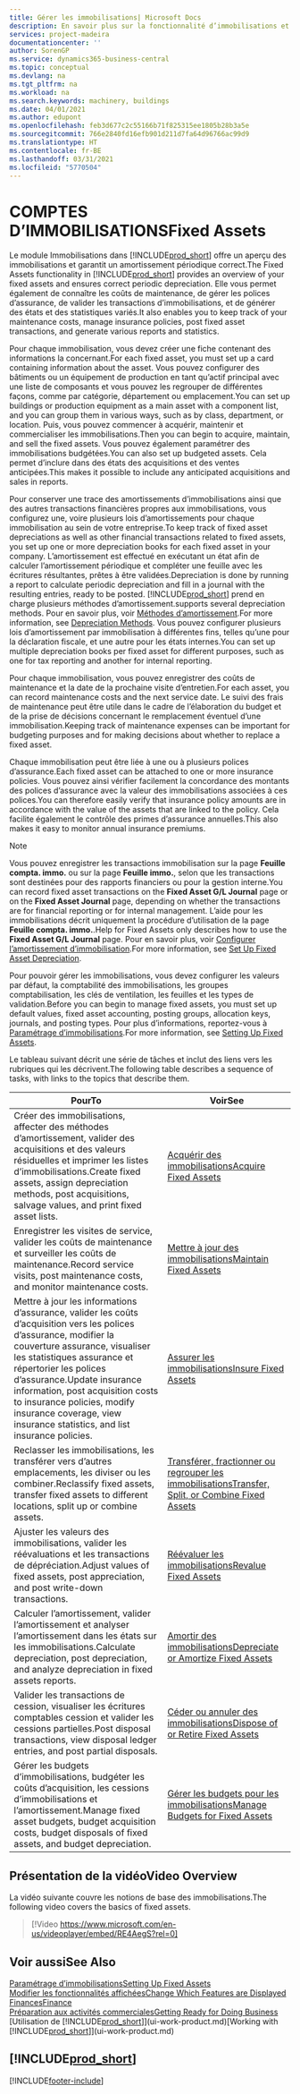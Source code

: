 ```yaml
---
title: Gérer les immobilisations| Microsoft Docs
description: En savoir plus sur la fonctionnalité d’immobilisations et afficher un aperçu de l’utilisation des immobilisations.
services: project-madeira
documentationcenter: ''
author: SorenGP
ms.service: dynamics365-business-central
ms.topic: conceptual
ms.devlang: na
ms.tgt_pltfrm: na
ms.workload: na
ms.search.keywords: machinery, buildings
ms.date: 04/01/2021
ms.author: edupont
ms.openlocfilehash: feb3d677c2c55166b71f825315ee1805b28b3a5e
ms.sourcegitcommit: 766e2840fd16efb901d211d7fa64d96766ac99d9
ms.translationtype: HT
ms.contentlocale: fr-BE
ms.lasthandoff: 03/31/2021
ms.locfileid: "5770504"
---
```

# <a name="fixed-assets"></a><span data-ttu-id="6abe4-103">COMPTES D’IMMOBILISATIONS</span><span class="sxs-lookup"><span data-stu-id="6abe4-103">Fixed Assets</span></span>
<span data-ttu-id="6abe4-104">Le module Immobilisations dans [!INCLUDE[prod_short](includes/prod_short.md)] offre un aperçu des immobilisations et garantit un amortissement périodique correct.</span><span class="sxs-lookup"><span data-stu-id="6abe4-104">The Fixed Assets functionality in [!INCLUDE[prod_short](includes/prod_short.md)] provides an overview of your fixed assets and ensures correct periodic depreciation.</span></span> <span data-ttu-id="6abe4-105">Elle vous permet également de connaître les coûts de maintenance, de gérer les polices d’assurance, de valider les transactions d’immobilisations, et de générer des états et des statistiques variés.</span><span class="sxs-lookup"><span data-stu-id="6abe4-105">It also enables you to keep track of your maintenance costs, manage insurance policies, post fixed asset transactions, and generate various reports and statistics.</span></span>

<span data-ttu-id="6abe4-106">Pour chaque immobilisation, vous devez créer une fiche contenant des informations la concernant.</span><span class="sxs-lookup"><span data-stu-id="6abe4-106">For each fixed asset, you must set up a card containing information about the asset.</span></span> <span data-ttu-id="6abe4-107">Vous pouvez configurer des bâtiments ou un équipement de production en tant qu’actif principal avec une liste de composants et vous pouvez les regrouper de différentes façons, comme par catégorie, département ou emplacement.</span><span class="sxs-lookup"><span data-stu-id="6abe4-107">You can set up buildings or production equipment as a main asset with a component list, and you can group them in various ways, such as by class, department, or location.</span></span> <span data-ttu-id="6abe4-108">Puis, vous pouvez commencer à acquérir, maintenir et commercialiser les immobilisations.</span><span class="sxs-lookup"><span data-stu-id="6abe4-108">Then you can begin to acquire, maintain, and sell the fixed assets.</span></span> <span data-ttu-id="6abe4-109">Vous pouvez également paramétrer des immobilisations budgétées.</span><span class="sxs-lookup"><span data-stu-id="6abe4-109">You can also set up budgeted assets.</span></span> <span data-ttu-id="6abe4-110">Cela permet d’inclure dans des états des acquisitions et des ventes anticipées.</span><span class="sxs-lookup"><span data-stu-id="6abe4-110">This makes it possible to include any anticipated acquisitions and sales in reports.</span></span>

<span data-ttu-id="6abe4-111">Pour conserver une trace des amortissements d’immobilisations ainsi que des autres transactions financières propres aux immobilisations, vous configurez une, voire plusieurs lois d’amortissements pour chaque immobilisation au sein de votre entreprise.</span><span class="sxs-lookup"><span data-stu-id="6abe4-111">To keep track of fixed asset depreciations as well as other financial transactions related to fixed assets, you set up one or more depreciation books for each fixed asset in your company.</span></span> <span data-ttu-id="6abe4-112">L’amortissement est effectué en exécutant un état afin de calculer l’amortissement périodique et compléter une feuille avec les écritures résultantes, prêtes à être validées.</span><span class="sxs-lookup"><span data-stu-id="6abe4-112">Depreciation is done by running a report to calculate periodic depreciation and fill in a journal with the resulting entries, ready to be posted.</span></span> [!INCLUDE[prod_short](includes/prod_short.md)] <span data-ttu-id="6abe4-113">prend en charge plusieurs méthodes d’amortissement.</span><span class="sxs-lookup"><span data-stu-id="6abe4-113">supports several depreciation methods.</span></span> <span data-ttu-id="6abe4-114">Pour en savoir plus, voir [Méthodes d’amortissement](fa-depreciation-methods.md).</span><span class="sxs-lookup"><span data-stu-id="6abe4-114">For more information, see [Depreciation Methods](fa-depreciation-methods.md).</span></span> <span data-ttu-id="6abe4-115">Vous pouvez configurer plusieurs lois d’amortissement par immobilisation à différentes fins, telles qu’une pour la déclaration fiscale, et une autre pour les états internes.</span><span class="sxs-lookup"><span data-stu-id="6abe4-115">You can set up multiple depreciation books per fixed asset for different purposes, such as one for tax reporting and another for internal reporting.</span></span>

<span data-ttu-id="6abe4-116">Pour chaque immobilisation, vous pouvez enregistrer des coûts de maintenance et la date de la prochaine visite d’entretien.</span><span class="sxs-lookup"><span data-stu-id="6abe4-116">For each asset, you can record maintenance costs and the next service date.</span></span> <span data-ttu-id="6abe4-117">Le suivi des frais de maintenance peut être utile dans le cadre de l’élaboration du budget et de la prise de décisions concernant le remplacement éventuel d’une immobilisation.</span><span class="sxs-lookup"><span data-stu-id="6abe4-117">Keeping track of maintenance expenses can be important for budgeting purposes and for making decisions about whether to replace a fixed asset.</span></span>

<span data-ttu-id="6abe4-118">Chaque immobilisation peut être liée à une ou à plusieurs polices d’assurance.</span><span class="sxs-lookup"><span data-stu-id="6abe4-118">Each fixed asset can be attached to one or more insurance policies.</span></span> <span data-ttu-id="6abe4-119">Vous pouvez ainsi vérifier facilement la concordance des montants des polices d’assurance avec la valeur des immobilisations associées à ces polices.</span><span class="sxs-lookup"><span data-stu-id="6abe4-119">You can therefore easily verify that insurance policy amounts are in accordance with the value of the assets that are linked to the policy.</span></span> <span data-ttu-id="6abe4-120">Cela facilite également le contrôle des primes d’assurance annuelles.</span><span class="sxs-lookup"><span data-stu-id="6abe4-120">This also makes it easy to monitor annual insurance premiums.</span></span>

> [!NOTE]  
>   <span data-ttu-id="6abe4-121">Vous pouvez enregistrer les transactions immobilisation sur la page **Feuille compta. immo.** ou sur la page **Feuille immo.**, selon que les transactions sont destinées pour des rapports financiers ou pour la gestion interne.</span><span class="sxs-lookup"><span data-stu-id="6abe4-121">You can record fixed asset transactions on the **Fixed Asset G/L Journal** page or on the **Fixed Asset Journal** page, depending on whether the transactions are for financial reporting or for internal management.</span></span> <span data-ttu-id="6abe4-122">L’aide pour les immobilisations décrit uniquement la procédure d’utilisation de la page **Feuille compta. immo.**.</span><span class="sxs-lookup"><span data-stu-id="6abe4-122">Help for Fixed Assets only describes how to use the **Fixed Asset G/L Journal** page.</span></span> <span data-ttu-id="6abe4-123">Pour en savoir plus, voir [Configurer l’amortissement d’immobilisation](fa-how-setup-depreciation.md).</span><span class="sxs-lookup"><span data-stu-id="6abe4-123">For more information, see [Set Up Fixed Asset Depreciation](fa-how-setup-depreciation.md).</span></span>

<span data-ttu-id="6abe4-124">Pour pouvoir gérer les immobilisations, vous devez configurer les valeurs par défaut, la comptabilité des immobilisations, les groupes comptabilisation, les clés de ventilation, les feuilles et les types de validation.</span><span class="sxs-lookup"><span data-stu-id="6abe4-124">Before you can begin to manage fixed assets, you must set up default values, fixed asset accounting, posting groups, allocation keys, journals, and posting types.</span></span> <span data-ttu-id="6abe4-125">Pour plus d’informations, reportez-vous à [Paramétrage d’immobilisations](fa-setup.md).</span><span class="sxs-lookup"><span data-stu-id="6abe4-125">For more information, see [Setting Up Fixed Assets](fa-setup.md).</span></span>

<span data-ttu-id="6abe4-126">Le tableau suivant décrit une série de tâches et inclut des liens vers les rubriques qui les décrivent.</span><span class="sxs-lookup"><span data-stu-id="6abe4-126">The following table describes a sequence of tasks, with links to the topics that describe them.</span></span>

| <span data-ttu-id="6abe4-127">Pour</span><span class="sxs-lookup"><span data-stu-id="6abe4-127">To</span></span> | <span data-ttu-id="6abe4-128">Voir</span><span class="sxs-lookup"><span data-stu-id="6abe4-128">See</span></span> |
| --- | --- |
| <span data-ttu-id="6abe4-129">Créer des immobilisations, affecter des méthodes d’amortissement, valider des acquisitions et des valeurs résiduelles et imprimer les listes d’immobilisations.</span><span class="sxs-lookup"><span data-stu-id="6abe4-129">Create fixed assets, assign depreciation methods, post acquisitions, salvage values, and print fixed asset lists.</span></span> |[<span data-ttu-id="6abe4-130">Acquérir des immobilisations</span><span class="sxs-lookup"><span data-stu-id="6abe4-130">Acquire Fixed Assets</span></span>](fa-how-acquire.md) |
| <span data-ttu-id="6abe4-131">Enregistrer les visites de service, valider les coûts de maintenance et surveiller les coûts de maintenance.</span><span class="sxs-lookup"><span data-stu-id="6abe4-131">Record service visits, post maintenance costs, and monitor maintenance costs.</span></span> |[<span data-ttu-id="6abe4-132">Mettre à jour des immobilisations</span><span class="sxs-lookup"><span data-stu-id="6abe4-132">Maintain Fixed Assets</span></span>](fa-how-maintain.md) |
| <span data-ttu-id="6abe4-133">Mettre à jour les informations d’assurance, valider les coûts d’acquisition vers les polices d’assurance, modifier la couverture assurance, visualiser les statistiques assurance et répertorier les polices d’assurance.</span><span class="sxs-lookup"><span data-stu-id="6abe4-133">Update insurance information, post acquisition costs to insurance policies, modify insurance coverage, view insurance statistics, and list insurance policies.</span></span> |[<span data-ttu-id="6abe4-134">Assurer les immobilisations</span><span class="sxs-lookup"><span data-stu-id="6abe4-134">Insure Fixed Assets</span></span>](fa-how-insure.md) |
| <span data-ttu-id="6abe4-135">Reclasser les immobilisations, les transférer vers d’autres emplacements, les diviser ou les combiner.</span><span class="sxs-lookup"><span data-stu-id="6abe4-135">Reclassify fixed assets, transfer fixed assets to different locations, split up or combine assets.</span></span> |[<span data-ttu-id="6abe4-136">Transférer, fractionner ou regrouper les immobilisations</span><span class="sxs-lookup"><span data-stu-id="6abe4-136">Transfer, Split, or Combine Fixed Assets</span></span>](fa-how-trans-split-combine.md) |
| <span data-ttu-id="6abe4-137">Ajuster les valeurs des immobilisations, valider les réévaluations et les transactions de dépréciation.</span><span class="sxs-lookup"><span data-stu-id="6abe4-137">Adjust values of fixed assets, post appreciation, and post write-down transactions.</span></span> |[<span data-ttu-id="6abe4-138">Réévaluer les immobilisations</span><span class="sxs-lookup"><span data-stu-id="6abe4-138">Revalue Fixed Assets</span></span>](fa-how-revalue.md) |
| <span data-ttu-id="6abe4-139">Calculer l’amortissement, valider l’amortissement et analyser l’amortissement dans les états sur les immobilisations.</span><span class="sxs-lookup"><span data-stu-id="6abe4-139">Calculate depreciation, post depreciation, and  analyze depreciation in fixed assets reports.</span></span> |[<span data-ttu-id="6abe4-140">Amortir des immobilisations</span><span class="sxs-lookup"><span data-stu-id="6abe4-140">Depreciate or Amortize Fixed Assets</span></span>](fa-how-depreciate-amortize.md) |
| <span data-ttu-id="6abe4-141">Valider les transactions de cession, visualiser les écritures comptables cession et valider les cessions partielles.</span><span class="sxs-lookup"><span data-stu-id="6abe4-141">Post disposal transactions, view disposal ledger entries, and post partial disposals.</span></span> |[<span data-ttu-id="6abe4-142">Céder ou annuler des immobilisations</span><span class="sxs-lookup"><span data-stu-id="6abe4-142">Dispose of or Retire Fixed Assets</span></span>](fa-how-dispose-retire.md) |
| <span data-ttu-id="6abe4-143">Gérer les budgets d’immobilisations, budgéter les coûts d’acquisition, les cessions d’immobilisations et l’amortissement.</span><span class="sxs-lookup"><span data-stu-id="6abe4-143">Manage fixed asset budgets, budget acquisition costs, budget disposals of fixed assets, and budget depreciation.</span></span> |[<span data-ttu-id="6abe4-144">Gérer les budgets pour les immobilisations</span><span class="sxs-lookup"><span data-stu-id="6abe4-144">Manage Budgets for Fixed Assets</span></span>](fa-how-manage-budgets.md) |

## <a name="video-overview"></a><span data-ttu-id="6abe4-145">Présentation de la vidéo</span><span class="sxs-lookup"><span data-stu-id="6abe4-145">Video Overview</span></span>
<span data-ttu-id="6abe4-146">La vidéo suivante couvre les notions de base des immobilisations.</span><span class="sxs-lookup"><span data-stu-id="6abe4-146">The following video covers the basics of fixed assets.</span></span>

> [!Video https://www.microsoft.com/en-us/videoplayer/embed/RE4AegS?rel=0]

## <a name="see-also"></a><span data-ttu-id="6abe4-147">Voir aussi</span><span class="sxs-lookup"><span data-stu-id="6abe4-147">See Also</span></span>
[<span data-ttu-id="6abe4-148">Paramétrage d’immobilisations</span><span class="sxs-lookup"><span data-stu-id="6abe4-148">Setting Up Fixed Assets</span></span>](fa-setup.md)  
[<span data-ttu-id="6abe4-149">Modifier les fonctionnalités affichées</span><span class="sxs-lookup"><span data-stu-id="6abe4-149">Change Which Features are Displayed</span></span>](ui-experiences.md)  
[<span data-ttu-id="6abe4-150">Finances</span><span class="sxs-lookup"><span data-stu-id="6abe4-150">Finance</span></span>](finance.md)  
[<span data-ttu-id="6abe4-151">Préparation aux activités commerciales</span><span class="sxs-lookup"><span data-stu-id="6abe4-151">Getting Ready for Doing Business</span></span>](ui-get-ready-business.md)  
<span data-ttu-id="6abe4-152">[Utilisation de [!INCLUDE[prod_short](includes/prod_short.md)]](ui-work-product.md)</span><span class="sxs-lookup"><span data-stu-id="6abe4-152">[Working with [!INCLUDE[prod_short](includes/prod_short.md)]](ui-work-product.md)</span></span>

## [!INCLUDE[prod_short](includes/free_trial_md.md)]  
 


[!INCLUDE[footer-include](includes/footer-banner.md)]